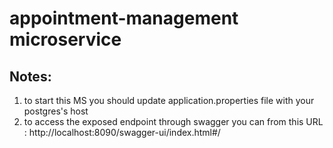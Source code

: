 # appointment-management microservice
## Notes:
1) to start this MS you should update application.properties file with your postgres's host
2) to access the exposed endpoint through swagger you can from this URL : http://localhost:8090/swagger-ui/index.html#/
